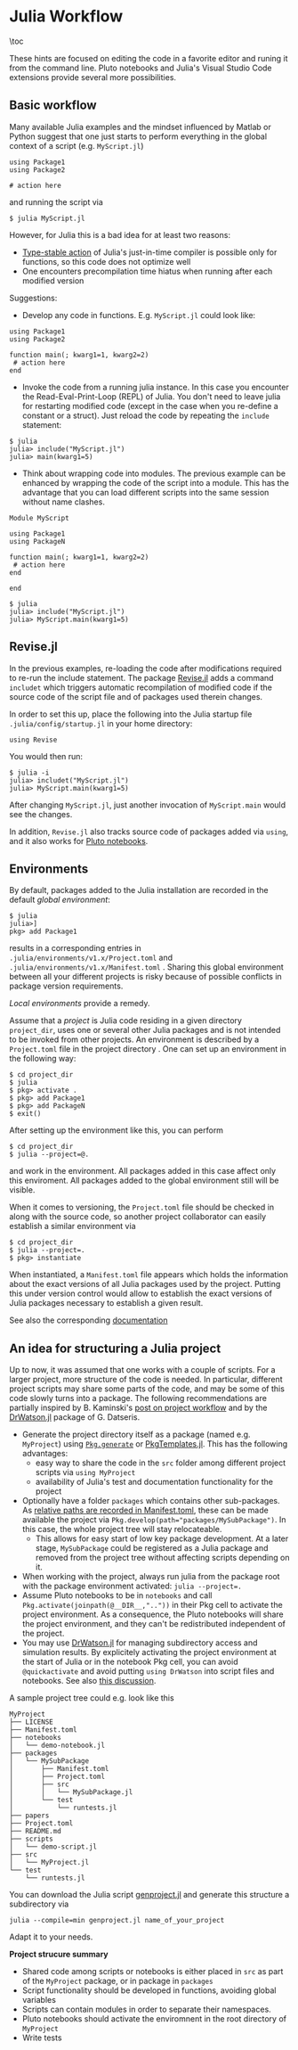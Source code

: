 

Julia Workflow
====================

\toc 


These hints are focused on editing the code in a favorite editor and runing it from the command line. 
Pluto notebooks and Julia's Visual Studio Code extensions provide several more possibilities.




## Basic workflow

Many available Julia examples and  the mindset influenced by Matlab or Python suggest  that one just  starts to  perform everything  in the global context of a script (e.g. `MyScript.jl`)

```
using Package1
using Package2

# action here
```

and running the script via

```
$ julia MyScript.jl
```


However, for Julia this is a bad idea for at  least two reasons:

-  [Type-stable action](https://docs.julialang.org/en/v1/manual/performance-tips/#Avoid-global-variables) of Julia's just-in-time compiler is possible only for functions, so this code does not optimize well
- One encounters precompilation time hiatus when running after each modified  version

Suggestions:

- Develop any code in functions. E.g. `MyScript.jl` could look like:

```
using Package1
using Package2

function main(; kwarg1=1, kwarg2=2)
 # action here 
end
```

- Invoke the code  from a running julia instance. In this   case you encounter the Read-Eval-Print-Loop (REPL) of Julia. You don't need to leave julia for restarting modified code (except in the case when you re-define a constant or a struct). Just reload the code by repeating the `include` statement:


```
$ julia
julia> include("MyScript.jl")
julia> main(kwarg1=5)
```




-  Think about wrapping code into modules. The previous example can be enhanced by wrapping the code of the script into a module.
   This has the advantage that you can load different scripts into the same session without name clashes.

```
Module MyScript

using Package1
using PackageN

function main(; kwarg1=1, kwarg2=2)
 # action here 
end

end
```

```
$ julia
julia> include("MyScript.jl")
julia> MyScript.main(kwarg1=5)
```


##  Revise.jl

In the previous examples, re-loading the code after modifications required to re-run the include statement. The package 
[Revise.jl](https://github.com/timholy/Revise.jl) adds a command `includet` which triggers automatic recompilation of modified code if the source code of the script file and of packages  used therein changes.

In order to set this up, place the following into the Julia startup file `.julia/config/startup.jl` in your home directory:

```
using Revise
``` 

You would then run:
```
$ julia -i
julia> includet("MyScript.jl")
julia> MyScript.main(kwarg1=5)
```
After changing `MyScript.jl`, just another  invocation of `MyScript.main`  would see the changes.


In addition, `Revise.jl` also tracks source code of packages added via `using`, and it also works for [Pluto notebooks](https://github.com/fonsp/Pluto.jl).

## Environments

By default, packages added to the Julia installation are recorded in the default _global environment_:
```
$ julia
julia>]
pkg> add Package1
```
results in a corresponding entries in  `.julia/environments/v1.x/Project.toml`  and `.julia/environments/v1.x/Manifest.toml` .
Sharing this global  environment between all your different projects is risky because of possible conflicts in package version requirements.



_Local environments_ provide a remedy.

Assume that a _project_ is Julia code residing in a given directory `project_dir`, uses one or several other Julia packages and is not intended to be invoked from other projects. An environment is described by a `Project.toml` file in the project directory . One can set up an environment
in the following way:

```
$ cd project_dir
$ julia
$ pkg> activate .
$ pkg> add Package1
$ pkg> add PackageN
$ exit()
```
After setting up the environment like this, you can  perform

```
$ cd project_dir
$ julia --project=@.
```
and work in the environment. All packages added in this case affect only this enviroment. All packages added to the global environment still will be visible.

When it comes to versioning, the `Project.toml` file should be checked in along with the source code, so another project collaborator can easily establish a similar environment via

```
$ cd project_dir
$ julia --project=.
$ pkg> instantiate
```
When instantiated, a `Manifest.toml` file appears which holds the information about the exact versions of all Julia packages used by the project.  Putting this under version control would allow to establish the exact versions of Julia packages necessary to establish a given result. 

See also the corresponding [documentation](https://pkgdocs.julialang.org/v1.2/environments/)



## An idea for structuring a Julia project

Up to now, it was assumed that one works with a couple of scripts. For a larger project, more structure of the code is needed. In particular, different project scripts may share some parts of the code, and may be  some of this code slowly turns into a package.
The following recommendations are partially inspired by B. Kaminski's [post on project workflow](https://bkamins.github.io/julialang/2020/05/18/project-workflow.html) and  by the  [DrWatson.jl](https://github.com/JuliaDynamics/DrWatson.jl) package of G. Datseris.


- Generate the project directory itself as a package (named e.g. `MyProject`) using [`Pkg.generate`](https://pkgdocs.julialang.org/v1/creating-packages/) or [PkgTemplates.jl](https://github.com/invenia/PkgTemplates.jl). This has the following advantages:
   - easy way to share  the code in the `src` folder among different project scripts via `using MyProject`
   - availability of Julia's  test and documentation functionality for the project
- Optionally have a folder `packages` which contains other sub-packages.
  As [relative paths are recorded in Manifest.toml](https://github.com/JuliaLang/Pkg.jl/issues/1214), these can be made available the project via `Pkg.develop(path="packages/MySubPackage")`. In this case, the whole project  tree will stay relocateable.
   - This allows for easy start of low key package development. At a later stage, `MySubPackage` could be registered as a Julia package and removed from the project tree without affecting  scripts depending on it. 
- When working with the project, always run julia from the package root with the package environment activated: `julia --project=.` 
- Assume Pluto notebooks to be in `notebooks` and call  `Pkg.activate(joinpath(@__DIR__,".."))` in their Pkg cell to activate the project environment.  As a consequence, the Pluto notebooks will share the project environment, and they can't be redistributed independent of the project.
- You may use [DrWatson.jl](https://github.com/JuliaDynamics/DrWatson.jl) for managing subdirectory access and simulation results. By explicitely activating the project environment at the start of Julia or in the notebook Pkg cell, you can avoid  `@quickactivate` and  avoid putting `using DrWatson` into script files and notebooks. See also [this discussion](https://github.com/JuliaDynamics/DrWatson.jl/issues/261).


A sample project tree could e.g. look like this
```
MyProject
├── LICENSE
├── Manifest.toml
├── notebooks
│   └── demo-notebook.jl
├── packages
│   └── MySubPackage
│       ├── Manifest.toml
│       ├── Project.toml
│       ├── src
│       │   └── MySubPackage.jl
│       └── test
│           └── runtests.jl
├── papers
├── Project.toml
├── README.md
├── scripts
│   └── demo-script.jl
├── src
│   └── MyProject.jl
└── test
    └── runtests.jl
```
You can download the Julia script [genproject.jl](/assets/genproject.jl) and generate this structure a subdirectory via
```
julia --compile=min genproject.jl name_of_your_project
```
Adapt it to your needs.

__Project strucure summary__
- Shared code among scripts or  notebooks is either placed in `src` as part of the `MyProject` package, or in package in `packages`
- Script functionality should be developed in functions, avoiding global variables
- Scripts can contain modules in order to separate their namespaces.
- Pluto notebooks should activate the enviromnent in the root directory of `MyProject`
- Write tests 
